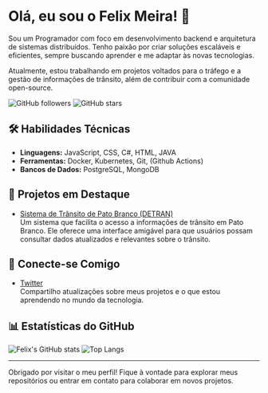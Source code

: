 
# Olá, eu sou o Felix Meira! 👋

Sou um Programador com foco em desenvolvimento backend e arquitetura de sistemas distribuídos. Tenho paixão por criar soluções escaláveis e eficientes, sempre buscando aprender e me adaptar às novas tecnologias. 

Atualmente, estou trabalhando em projetos voltados para o tráfego e a gestão de informações de trânsito, além de contribuir com a comunidade open-source.

![GitHub followers](https://img.shields.io/github/followers/felixmeira?style=social)
![GitHub stars](https://img.shields.io/github/stars/felixmeira?style=social)

## 🛠️ Habilidades Técnicas

- **Linguagens:** JavaScript, CSS, C#, HTML, JAVA
- **Ferramentas:** Docker, Kubernetes, Git, (Github Actions)
- **Bancos de Dados:** PostgreSQL, MongoDB

## 🚀 Projetos em Destaque

- [Sistema de Trânsito de Pato Branco (DETRAN)](https://transito-pb.netlify.app/)  
  Um sistema que facilita o acesso a informações de trânsito em Pato Branco. Ele oferece uma interface amigável para que usuários possam consultar dados atualizados e relevantes sobre o trânsito.

## 💬 Conecte-se Comigo

- [Twitter](https://x.com/felixapm?s=21)  
  Compartilho atualizações sobre meus projetos e o que estou aprendendo no mundo da tecnologia.

## 📊 Estatísticas do GitHub

![Felix's GitHub stats](https://github-readme-stats.vercel.app/api?username=felixmeira&show_icons=true&theme=radical)
![Top Langs](https://github-readme-stats.vercel.app/api/top-langs/?username=felixmeira&layout=compact&theme=radical)

---

Obrigado por visitar o meu perfil! Fique à vontade para explorar meus repositórios ou entrar em contato para colaborar em novos projetos.
